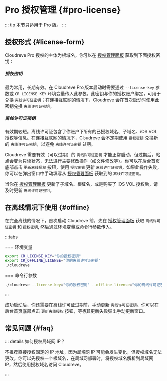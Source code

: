 # Pro 授权管理 {#pro-license}

::: tip <Badge type="tip" text="Pro" />
本节只适用于 Pro 版。
:::

## 授权形式 {#license-form}

Cloudreve Pro 授权的主体为根域名，你可以在 [授权管理面板](https://cloudreve.org/login) 获取到下面授权密钥：

##### 授权密钥

最为常用，长期有效。在 Cloudreve Pro 版本启动时需要通过 `--license-key` 参数或 `CR_LICENSE_KEY` 环境变量传入此参数。此密钥与你的授权账户绑定，可用于兑换 `离线许可证密钥`；在连接互联网的情况下，Cloudreve 会在首次启动时使用此密钥兑换 `离线许可证密钥`。

##### 离线许可证密钥

有效期较短。离线许可证包含了你账户下所有的已授权域名、子域名、iOS VOL 授权等信息。在连接互联网的情况下，Cloudreve 会不定期使用 `授权密钥` 兑换新的 `离线许可证密钥`，以避免 `离线许可证密钥` 过期。

Cloudreve 需要有效（可以过期）的 `离线许可证密钥` 才能正常启动，但过期后，站点会变为只读状态，无法进行主要修改操作（如文件修改等）。你可以在后台首页底部点击 `更新离线授权` 按钮，使用 `授权密钥` 更新 `离线许可证密钥`，如果此操作失败，你可以在弹出窗口中手动填写从 [授权管理面板](https://cloudreve.org/login) 获取到的 `离线许可证密钥`。

当你在 [授权管理面板](https://cloudreve.org/login) 更新了子域名、根域名，或是购买了 iOS VOL 授权后，请及时更新 `离线许可证密钥`。

## 在离线情况下使用 {#offline}

在完全离线的情况下，首次启动 Cloudreve 前，先在 [授权管理面板](https://cloudreve.org/login) 获取 `离线许可证密钥` 和 `授权密钥`, 然后通过环境变量或命令行参数传入。

:::tabs

=== 环境变量

```bash
export CR_LICENSE_KEY="你的授权密钥"
export CR_OFFLINE_LICENSE="你的离线许可证密钥"
./cloudreve
```

=== 命令行参数

```bash
./cloudreve --license-key="你的授权密钥" --offline-license="你的离线许可证密钥"
```

:::

成功启动后，你还需要在离线许可证过期前，手动更新 `离线许可证密钥`。你可以在后台首页底部点击 `更新离线授权` 按钮，等待其更新失败弹出手动更新窗口。

## 常见问题 {#faq}

::: details 如何授权局域网 IP？

不推荐直接授权固定的 IP 地址，因为局域网 IP 可能会发生变化，但授权域名无法更改。你可以先授权一个根域名，在局域网部署时，将授权域名解析到局域网 IP，然后使用授权域名访问 Cloudreve。

:::
